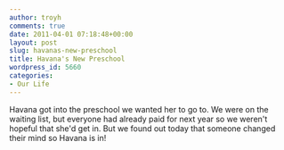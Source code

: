 ```yaml
---
author: troyh
comments: true
date: 2011-04-01 07:18:48+00:00
layout: post
slug: havanas-new-preschool
title: Havana's New Preschool
wordpress_id: 5660
categories:
- Our Life
---
```


Havana got into the preschool we wanted her to go to. We were on the waiting list, but everyone had already paid for next year so we weren't hopeful that she'd get in. But we found out today that someone changed their mind so Havana is in!


